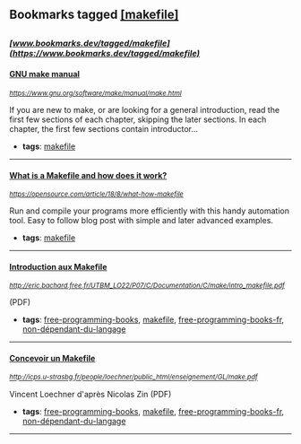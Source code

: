 ## Bookmarks tagged [[makefile]](https://www.bookmarks.dev?q=[makefile])

_<sup><sup>[www.bookmarks.dev/tagged/makefile](https://www.bookmarks.dev/tagged/makefile)</sup></sup>_
---
#### [GNU make manual](https://www.gnu.org/software/make/manual/make.html)
_<sup>https://www.gnu.org/software/make/manual/make.html</sup>_

If you are new to make, or are looking for a general introduction, read the first few sections of each chapter, skipping the later sections. In each chapter, the first few sections contain introductor...
* **tags**: [makefile](../tagged/makefile.md)
---
#### [What is a Makefile and how does it work?](https://opensource.com/article/18/8/what-how-makefile)
_<sup>https://opensource.com/article/18/8/what-how-makefile</sup>_

Run and compile your programs more efficiently with this handy automation tool. Easy to follow blog post with simple and later advanced examples.
* **tags**: [makefile](../tagged/makefile.md)
---
#### [Introduction aux Makefile](http://eric.bachard.free.fr/UTBM_LO22/P07/C/Documentation/C/make/intro_makefile.pdf)
_<sup>http://eric.bachard.free.fr/UTBM_LO22/P07/C/Documentation/C/make/intro_makefile.pdf</sup>_

(PDF)
* **tags**: [free-programming-books](../tagged/free-programming-books.md), [makefile](../tagged/makefile.md), [free-programming-books-fr](../tagged/free-programming-books-fr.md), [non-dépendant-du-langage](../tagged/non-dépendant-du-langage.md)
---
#### [Concevoir un Makefile](http://icps.u-strasbg.fr/people/loechner/public_html/enseignement/GL/make.pdf)
_<sup>http://icps.u-strasbg.fr/people/loechner/public_html/enseignement/GL/make.pdf</sup>_

Vincent Loechner d'après Nicolas Zin (PDF)
* **tags**: [free-programming-books](../tagged/free-programming-books.md), [makefile](../tagged/makefile.md), [free-programming-books-fr](../tagged/free-programming-books-fr.md), [non-dépendant-du-langage](../tagged/non-dépendant-du-langage.md)
---

